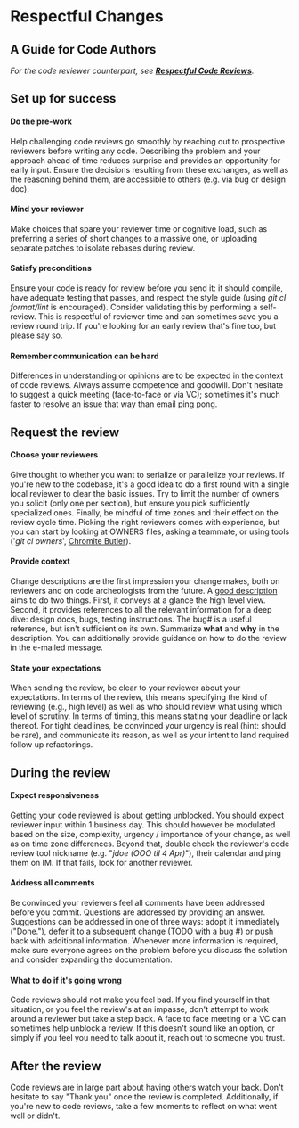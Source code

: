 # Respectful Changes
## A Guide for Code Authors

_For the code reviewer counterpart, see
__[Respectful Code Reviews](cr_respect.md)__._

## Set up for success

#### Do the pre-work

Help challenging code reviews go smoothly by reaching out to prospective
reviewers before writing any code. Describing the problem and your approach
ahead of time reduces surprise and provides an opportunity for early input.
Ensure the decisions resulting from these exchanges, as well as the reasoning
behind them, are accessible to others (e.g. via bug or design doc).

#### Mind your reviewer

Make choices that spare your reviewer time or cognitive load, such as preferring
a series of short changes to a massive one, or uploading separate patches to
isolate rebases during review.

#### Satisfy preconditions

Ensure your code is ready for review before you send it: it should compile, have
adequate testing that passes, and respect the style guide (using _git cl
format/lint_ is encouraged). Consider validating this by performing a
self-review. This is respectful of reviewer time and can sometimes save you a
review round trip. If you're looking for an early review that's fine too, but
please say so.

#### Remember communication can be hard

Differences in understanding or opinions are to be expected in the context of
code reviews. Always assume competence and goodwill. Don't hesitate to suggest a
quick meeting (face-to-face or via VC); sometimes it's much faster to resolve an
issue that way than email ping pong.

## Request the review

#### Choose your reviewers

Give thought to whether you want to serialize or parallelize your reviews. If
you're new to the codebase, it's a good idea to do a first round with a single
local reviewer to clear the basic issues. Try to limit the number of owners you
solicit (only one per section), but ensure you pick sufficiently specialized
ones. Finally, be mindful of time zones and their effect on the review cycle
time. Picking the right reviewers comes with experience, but you can start by
looking at OWNERS files, asking a teammate, or using tools ('_git cl owners_',
[Chromite Butler](https://chrome.google.com/webstore/detail/chromite-butler/bhcnanendmgjjeghamaccjnochlnhcgj)).

#### Provide context

Change descriptions are the first impression your change makes, both on
reviewers and on code archeologists from the future. A [good description](https://chromium.googlesource.com/chromium/src/+/refs/heads/main/docs/contributing.md#Uploading-a-change-for-review)
aims to do two things. First, it conveys at a glance the high level view.
Second, it provides references to all the relevant information for a deep dive:
design docs, bugs, testing instructions. The bug\# is a useful reference, but
isn't sufficient on its own. Summarize **what** and **why** in the description.
You can additionally provide guidance on how to do the review in the e-mailed
message.

#### State your expectations

When sending the review, be clear to your reviewer about your expectations. In
terms of the review, this means specifying the kind of reviewing (e.g., high
level) as well as who should review what using which level of scrutiny. In terms
of timing, this means stating your deadline or lack thereof. For tight
deadlines, be convinced your urgency is real (hint: should be rare), and
communicate its reason, as well as your intent to land required follow up
refactorings.

## During the review

#### Expect responsiveness

Getting your code reviewed is about getting unblocked. You should expect
reviewer input within 1 business day. This should however be modulated based on
the size, complexity, urgency / importance of your change, as well as on
time zone differences. Beyond that, double check the reviewer's code review tool
nickname (e.g. "_jdoe (OOO til 4 Apr)_"), their calendar and ping them on IM. If
that fails, look for another reviewer.

#### Address all comments

Be convinced your reviewers feel all comments have been addressed before you
commit. Questions are addressed by providing an answer. Suggestions can be
addressed in one of three ways: adopt it immediately ("Done."), defer it to a
subsequent change (TODO with a bug \#) or push back with additional
information. Whenever more information is required, make sure everyone agrees on
the problem before you discuss the solution and consider expanding the
documentation.

#### What to do if it's going wrong

Code reviews should not make you feel bad. If you find yourself in that
situation, or you feel the review's at an impasse, don't attempt to work around
a reviewer but take a step back. A face to face meeting or a VC can sometimes
help unblock a review. If this doesn't sound like an option, or simply if you
feel you need to talk about it, reach out to someone you trust.

## After the review

Code reviews are in large part about having others watch your back. Don't
hesitate to say "Thank you" once the review is completed. Additionally, if
you're new to code reviews, take a few moments to reflect on what went well or
didn't.
